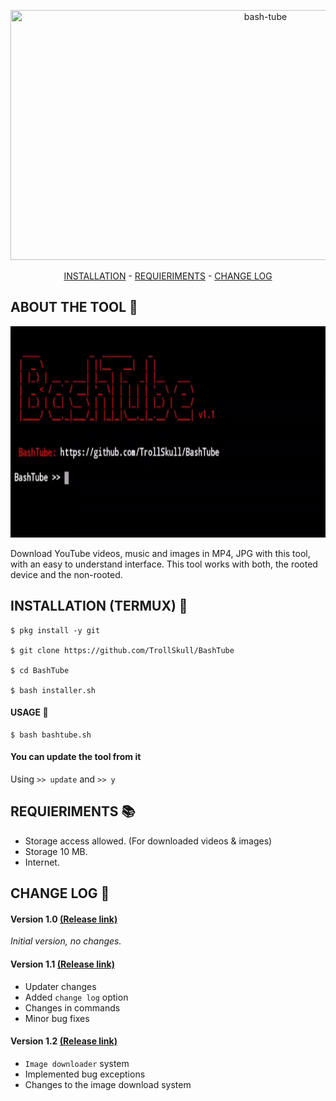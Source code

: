 <p align="center">
<a href="https://www.youtube.com/channel/UCoY5RcO9xDRKOw2oqfcDXKA"><img title="bash-tube" src="https://user-images.githubusercontent.com/64570084/110996088-b2dd5d80-837b-11eb-8b98-b89caa629f3a.jpg" width="800" height="400"></a></p>

<p align="center">
  <a href="https://github.com/TrollSkull/BashTube#installation-termux">INSTALLATION</a> -
  <a href="https://github.com/TrollSkull/BashTube#requieriments">REQUIERIMENTS</a> -
  <a href="https://github.com/TrollSkull/BashTube/releases/tag/v1.2">CHANGE LOG</a>

## ABOUT THE TOOL 📄
<p align="left">
<img src="/resources/about.gif" width="600" height="338"/></p>

Download YouTube videos, music and images in MP4, JPG with this tool, with an easy to understand interface.
This tool works with both, the rooted device and the non-rooted.

## INSTALLATION (TERMUX) 📱
```
$ pkg install -y git 

$ git clone https://github.com/TrollSkull/BashTube 

$ cd BashTube 

$ bash installer.sh 
```
#### USAGE 📃
```
$ bash bashtube.sh
```
#### You can update the tool from it

Using `>> update` and `>> y`

## REQUIERIMENTS 📚
- Storage access allowed. (For downloaded videos & images)
- Storage 10 MB.
- Internet.

## CHANGE LOG 📜
#### Version 1.0  <a href="https://github.com/TrollSkull/BashTube/releases/tag/v1.0">(Release link)</a>

_Initial version, no changes._ 

#### Version 1.1 <a href="https://github.com/TrollSkull/BashTube/releases/tag/v1.1">(Release link)</a>
- Updater changes
- Added `change log` option
- Changes in commands
- Minor bug fixes

#### Version 1.2 <a href="https://github.com/TrollSkull/BashTube/releases/tag/v1.2">(Release link)</a>
- `Image downloader` system
- Implemented bug exceptions
- Changes to the image download system
